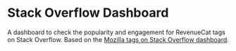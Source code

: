 Stack Overflow Dashboard
=======================

A dashboard to check the popularity and engagement for RevenueCat tags on Stack Overflow. Based on the [Mozilla tags on Stack Overflow dashboard](http://robnyman.github.io/mozilla-stackoverflow/).
